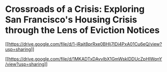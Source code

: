 # Crossroads of a Crisis: Exploring San Francisco's Housing Crisis through the Lens of Eviction Notices

[[https://drive.google.com/file/d/1-jRajt8prRxe0BHlj7IDi4PxA01Cu6eQ/view?usp=sharing]]

[[https://drive.google.com/file/d/1MKADTxDAvvIbX1GmWsklDDUcZpHlWqnY/view?usp=sharing]]
